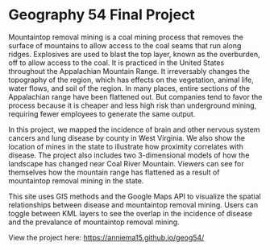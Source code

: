 # Geography 54 Final Project
Mountaintop removal mining is a coal mining process that removes the surface of mountains to allow access to the coal seams that run along ridges. Explosives are used to blast the top layer, known as the overburden, off to allow access to the coal. It is practiced in the United States throughout the Appalachian Mountain Range. It irreversably changes the topography of the region, which has effects on the vegetation, animal life, water flows, and soil of the region. In many places, entire sections of the Appalachian range have been flattened out. But companies tend to favor the process because it is cheaper and less high risk than underground mining, requiring fewer employees to generate the same output.

In this project, we mapped the incidence of brain and other nervous system cancers and lung disease by county in West Virginia. We also show the location of mines in the state to illustrate how proximity correlates with disease. The project also includes two 3-dimensional models of how the landscape has changed near Coal River Mountain. Viewers can see for themselves how the mountain range has flattened as a result of mountaintop removal mining in the state.

This site uses GIS methods and the Google Maps API to visualize the spatial relationships between disease and mountaintop removal mining. Users can toggle between KML layers to see the overlap in the incidence of disease and the prevalance of mountaintop removal mining. 

View the project here: https://anniema15.github.io/geog54/
